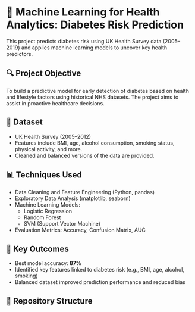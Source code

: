 # 🏥 Machine Learning for Health Analytics: Diabetes Risk Prediction

This project predicts diabetes risk using UK Health Survey data (2005–2019) and applies machine learning models to uncover key health predictors.

## 🔍 Project Objective

To build a predictive model for early detection of diabetes based on health and lifestyle factors using historical NHS datasets. The project aims to assist in proactive healthcare decisions.

## 💾 Dataset

- UK Health Survey (2005–2012)
- Features include BMI, age, alcohol consumption, smoking status, physical activity, and more.
- Cleaned and balanced versions of the data are provided.

## 📊 Techniques Used

- Data Cleaning and Feature Engineering (Python, pandas)
- Exploratory Data Analysis (matplotlib, seaborn)
- Machine Learning Models:
  - Logistic Regression
  - Random Forest
  - SVM (Support Vector Machine)
- Evaluation Metrics: Accuracy, Confusion Matrix, AUC

## 🧠 Key Outcomes

- Best model accuracy: **87%**
- Identified key features linked to diabetes risk (e.g., BMI, age, alcohol, smoking)
- Balanced dataset improved prediction performance and reduced bias

## 📁 Repository Structure

